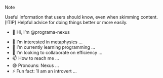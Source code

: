 > [!NOTE]
> Useful information that users should know, even when skimming content.
> [!TIP]
> Helpful advice for doing things better or more easily.
> - 👋 Hi, I’m @programa-nexus
- 👀 I’m interested in metaphysics ...
- 🌱 I’m currently learning programming  ...
- 💞️ I’m looking to collaborate on efficiency ...
- 📫 How to reach me ...
- 😄 Pronouns: Nexus ...
- ⚡ Fun fact: 1I am an introvert ...

<!---
programa-nexus/programa-nexus is a ✨ special ✨ repository because its `README.md` (this file) appears on your GitHub profile.
You can click the Preview link to take a look at your changes.
--->
